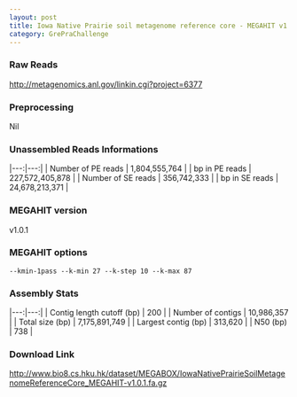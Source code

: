```yaml
---
layout: post
title: Iowa Native Prairie soil metagenome reference core - MEGAHIT v1.0.1
category: GrePraChallenge
---
```


### Raw Reads

http://metagenomics.anl.gov/linkin.cgi?project=6377

### Preprocessing

Nil

### Unassembled Reads Informations

|---:|---:|
| Number of PE reads | 1,804,555,764 |
| bp in PE reads | 227,572,405,878 |
| Number of SE reads | 356,742,333 |
| bp in SE reads | 24,678,213,371 |

### MEGAHIT version

v1.0.1

### MEGAHIT options

`--kmin-1pass --k-min 27 --k-step 10 --k-max 87`

### Assembly Stats

|---:|---:|
| Contig length cutoff (bp) | 200 |
| Number of contigs | 10,986,357 |
| Total size (bp) | 7,175,891,749 |
| Largest contig (bp) | 313,620 |
| N50 (bp) | 738 |

### Download Link

http://www.bio8.cs.hku.hk/dataset/MEGABOX/IowaNativePrairieSoilMetagenomeReferenceCore_MEGAHIT-v1.0.1.fa.gz
